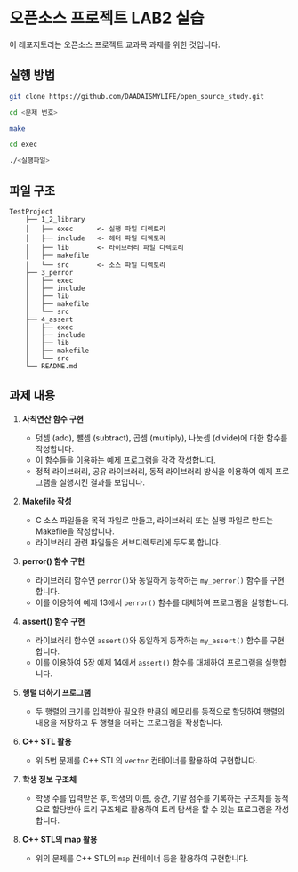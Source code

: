 # 오픈소스 프로젝트 LAB2 실습

이 레포지토리는 오픈소스 프로젝트 교과목 과제를 위한 것입니다.

## 실행 방법
```bash
git clone https://github.com/DAADAISMYLIFE/open_source_study.git

cd <문제 번호>

make

cd exec

./<실행파일>
```

## 파일 구조
```
TestProject
    ├── 1_2_library
    │   ├── exec      <- 실행 파일 디렉토리
    │   ├── include   <- 헤더 파일 디렉토리 
    │   ├── lib       <- 라이브러리 파일 디렉토리
    │   ├── makefile
    │   └── src       <- 소스 파일 디렉토리
    ├── 3_perror
    │   ├── exec
    │   ├── include
    │   ├── lib
    │   ├── makefile
    │   └── src
    ├── 4_assert
    │   ├── exec
    │   ├── include
    │   ├── lib
    │   ├── makefile
    │   └── src
    └── README.md
```

## 과제 내용

1. **사칙연산 함수 구현**
   - 덧셈 (add), 뺄셈 (subtract), 곱셈 (multiply), 나눗셈 (divide)에 대한 함수를 작성합니다.
   - 이 함수들을 이용하는 예제 프로그램을 각각 작성합니다.
   - 정적 라이브러리, 공유 라이브러리, 동적 라이브러리 방식을 이용하여 예제 프로그램을 실행시킨 결과를 보입니다.

2. **Makefile 작성**
   - C 소스 파일들을 목적 파일로 만들고, 라이브러리 또는 실행 파일로 만드는 Makefile을 작성합니다.
   - 라이브러리 관련 파일들은 서브디렉토리에 두도록 합니다.

3. **perror() 함수 구현**
   - 라이브러리 함수인 `perror()`와 동일하게 동작하는 `my_perror()` 함수를 구현합니다.
   - 이를 이용하여 예제 13에서 `perror()` 함수를 대체하여 프로그램을 실행합니다.

4. **assert() 함수 구현**
   - 라이브러리 함수인 `assert()`와 동일하게 동작하는 `my_assert()` 함수를 구현합니다.
   - 이를 이용하여 5장 예제 14에서 `assert()` 함수를 대체하여 프로그램을 실행합니다.

5. **행렬 더하기 프로그램**
   - 두 행렬의 크기를 입력받아 필요한 만큼의 메모리를 동적으로 할당하여 행렬의 내용을 저장하고 두 행렬을 더하는 프로그램을 작성합니다.

6. **C++ STL 활용**
   - 위 5번 문제를 C++ STL의 `vector` 컨테이너를 활용하여 구현합니다.

7. **학생 정보 구조체**
   - 학생 수를 입력받은 후, 학생의 이름, 중간, 기말 점수를 기록하는 구조체를 동적으로 할당받아 트리 구조체로 활용하여 트리 탐색을 할 수 있는 프로그램을 작성합니다.

8. **C++ STL의 map 활용**
   - 위의 문제를 C++ STL의 `map` 컨테이너 등을 활용하여 구현합니다.

